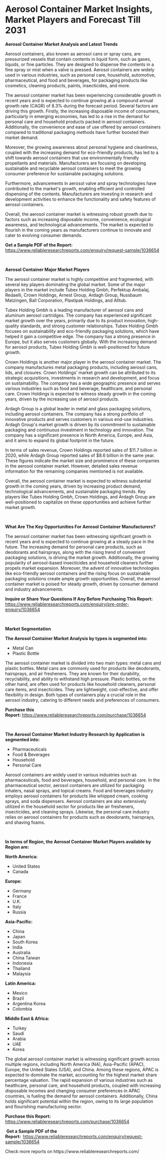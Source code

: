 <p><h1>Aerosol Container Market Insights, Market Players and Forecast Till 2031</h1></p><p><strong>Aerosol Container Market Analysis and Latest Trends</strong></p>
<p><p>Aerosol containers, also known as aerosol cans or spray cans, are pressurized vessels that contain contents in liquid form, such as gases, liquids, or fine particles. They are designed to dispense the contents in a fine spray or mist when a valve is pressed. Aerosol containers are widely used in various industries, such as personal care, household, automotive, pharmaceutical, and food and beverages, for packaging products like cosmetics, cleaning products, paints, insecticides, and more.</p><p>The aerosol container market has been experiencing considerable growth in recent years and is expected to continue growing at a compound annual growth rate (CAGR) of 8.3% during the forecast period. Several factors are driving this growth. Firstly, the increasing disposable income of consumers, particularly in emerging economies, has led to a rise in the demand for personal care and household products packed in aerosol containers. Additionally, the convenience and ease of use offered by aerosol containers compared to traditional packaging methods have further boosted their market demand.</p><p>Moreover, the growing awareness about personal hygiene and cleanliness, coupled with the increasing demand for eco-friendly products, has led to a shift towards aerosol containers that use environmentally friendly propellants and materials. Manufacturers are focusing on developing sustainable and recyclable aerosol containers to meet the growing consumer preference for sustainable packaging solutions.</p><p>Furthermore, advancements in aerosol valve and spray technologies have contributed to the market's growth, enabling efficient and controlled dispensing of the contents. Manufacturers are investing in research and development activities to enhance the functionality and safety features of aerosol containers.</p><p>Overall, the aerosol container market is witnessing robust growth due to factors such as increasing disposable income, convenience, ecological awareness, and technological advancements. The market is expected to flourish in the coming years as manufacturers continue to innovate and cater to evolving consumer demands.</p></p>
<p><strong>Get a Sample PDF of the Report:&nbsp;</strong> <a href="https://www.reliableresearchreports.com/enquiry/request-sample/1036654">https://www.reliableresearchreports.com/enquiry/request-sample/1036654</a></p>
<p>&nbsp;</p>
<p><strong>Aerosol Container Major Market Players</strong></p>
<p><p>The aerosol container market is highly competitive and fragmented, with several key players dominating the global market. Some of the major players in the market include Tubex Holding Gmbh, Perfektup Ambalaj, Redaelli, Crown Holdings, Arnest Group, Ardagh Group, Nussbaum Matzingen, Ball Corporation, Plastipak Holdings, and Alltub.</p><p>Tubex Holding Gmbh is a leading manufacturer of aerosol cans and aluminum aerosol cartridges. The company has experienced significant market growth over the years, primarily due to its product innovation, high-quality standards, and strong customer relationships. Tubex Holding Gmbh focuses on sustainability and eco-friendly packaging solutions, which have helped it gain a competitive edge. The company has a strong presence in Europe, but it also serves customers globally. With the increasing demand for aerosol products, Tubex Holding Gmbh is well-positioned for future growth.</p><p>Crown Holdings is another major player in the aerosol container market. The company manufactures metal packaging products, including aerosol cans, lids, and closures. Crown Holdings' market growth can be attributed to its strategic acquisitions, investments in research and development, and focus on sustainability. The company has a wide geographic presence and serves various industries such as food and beverage, healthcare, and personal care. Crown Holdings is expected to witness steady growth in the coming years, driven by the increasing use of aerosol products.</p><p>Ardagh Group is a global leader in metal and glass packaging solutions, including aerosol containers. The company has a strong portfolio of innovative products and serves customers in various end-use industries. Ardagh Group's market growth is driven by its commitment to sustainable packaging and continuous investment in technology and innovation. The company has a significant presence in North America, Europe, and Asia, and it aims to expand its global footprint in the future.</p><p>In terms of sales revenue, Crown Holdings reported sales of $11.7 billion in 2020, while Ardagh Group reported sales of $8.6 billion in the same year. These figures indicate the market size and prominence of these companies in the aerosol container market. However, detailed sales revenue information for the remaining companies mentioned is not available.</p><p>Overall, the aerosol container market is expected to witness substantial growth in the coming years, driven by increasing product demand, technological advancements, and sustainable packaging trends. Key players like Tubex Holding Gmbh, Crown Holdings, and Ardagh Group are well-positioned to capitalize on these opportunities and achieve further market growth.</p></p>
<p>&nbsp;</p>
<p><strong>What Are The Key Opportunities For Aerosol Container Manufacturers?</strong></p>
<p><p>The aerosol container market has been witnessing significant growth in recent years and is expected to continue growing at a steady pace in the future. The increasing demand for personal care products, such as deodorants and hairsprays, along with the rising trend of convenient packaging solutions, is driving the market growth. Additionally, the growing popularity of aerosol-based insecticides and household cleaners further propels market expansion. Moreover, the advent of innovative technologies like eco-friendly aerosol containers and the rising focus on sustainable packaging solutions create ample growth opportunities. Overall, the aerosol container market is poised for steady growth, driven by consumer demand and industry advancements.</p></p>
<p><strong>Inquire or Share Your Questions If Any Before Purchasing This Report:</strong> <a href="https://www.reliableresearchreports.com/enquiry/pre-order-enquiry/1036654">https://www.reliableresearchreports.com/enquiry/pre-order-enquiry/1036654</a></p>
<p>&nbsp;</p>
<p><strong>Market Segmentation</strong></p>
<p><strong>The Aerosol Container Market Analysis by types is segmented into:</strong></p>
<p><ul><li>Metal Can</li><li>Plastic Bottle</li></ul></p>
<p><p>The aerosol container market is divided into two main types: metal cans and plastic bottles. Metal cans are commonly used for products like deodorants, hairsprays, and air fresheners. They are known for their durability, recyclability, and ability to withstand high pressure. Plastic bottles, on the other hand, are often used for products like household cleaners, personal care items, and insecticides. They are lightweight, cost-effective, and offer flexibility in design. Both types of containers play a crucial role in the aerosol industry, catering to different needs and preferences of consumers.</p></p>
<p><strong>Purchase this Report:&nbsp;</strong><a href="https://www.reliableresearchreports.com/purchase/1036654">https://www.reliableresearchreports.com/purchase/1036654</a></p>
<p>&nbsp;</p>
<p><strong>The Aerosol Container Market Industry Research by Application is segmented into:</strong></p>
<p><ul><li>Pharmaceuticals</li><li>Food & Beverages</li><li>Household</li><li>Personal Care</li></ul></p>
<p><p>Aerosol containers are widely used in various industries such as pharmaceuticals, food and beverages, household, and personal care. In the pharmaceutical sector, aerosol containers are utilized for packaging inhalers, nasal sprays, and topical creams. Food and beverages industry employs aerosol containers for products like whipped cream, cooking sprays, and soda dispensers. Aerosol containers are also extensively utilized in the household sector for products like air fresheners, insecticides, and cleaning sprays. Likewise, the personal care industry relies on aerosol containers for products such as deodorants, hairsprays, and shaving foams.</p></p>
<p>&nbsp;</p>
<p><strong>In terms of Region, the Aerosol Container Market Players available by Region are:</strong></p>
<p>
    <p> <strong> North America: </strong>
        <ul>
            <li>United States</li>
            <li>Canada</li>
        </ul>
        </p> 
    <p> <strong> Europe: </strong>
        <ul>
            <li>Germany</li>
            <li>France</li>
            <li>U.K.</li>
            <li>Italy</li>
            <li>Russia</li>
        </ul>
        </p> 
    <p> <strong> Asia-Pacific: </strong>
        <ul>
            <li>China</li>
            <li>Japan</li>
            <li>South Korea</li>
            <li>India</li>
            <li>Australia</li>
            <li>China Taiwan</li>
            <li>Indonesia</li>
            <li>Thailand</li>
            <li>Malaysia</li>
        </ul>
        </p> 
    <p> <strong> Latin America: </strong>
        <ul>
            <li>Mexico</li>
            <li>Brazil</li>
            <li>Argentina Korea</li>
            <li>Colombia</li>
        </ul>
        </p> 
    <p> <strong> Middle East & Africa: </strong>
        <ul>
            <li>Turkey</li>
            <li>Saudi</li>
            <li>Arabia</li>
            <li>UAE</li>
            <li>Korea</li>
        </ul>
    </p>
    </p>
<p><p>The global aerosol container market is witnessing significant growth across multiple regions, including North America (NA), Asia-Pacific (APAC), Europe, the United States (USA), and China. Among these regions, APAC is expected to dominate the market, accounting for the highest market share percentage valuation. The rapid expansion of various industries such as healthcare, personal care, and household products, coupled with increasing disposable incomes and changing consumer preferences in APAC countries, is fueling the demand for aerosol containers. Additionally, China holds significant potential within the region, owing to its large population and flourishing manufacturing sector.</p></p>
<p><strong>Purchase this Report: </strong><a href="https://www.reliableresearchreports.com/purchase/1036654">https://www.reliableresearchreports.com/purchase/1036654</a></p>
<p>&nbsp;<strong>Get a Sample PDF of the Report:&nbsp;&nbsp;</strong><a href="https://www.reliableresearchreports.com/enquiry/request-sample/1036654">https://www.reliableresearchreports.com/enquiry/request-sample/1036654</a></p>
<p><strong></strong></p>
<p>Check more reports on https://www.reliableresearchreports.com/</p>